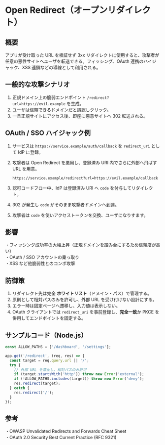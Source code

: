 # Open Redirect（オープンリダイレクト）

## 概要
アプリが受け取った URL を検証せず 3xx リダイレクトに使用すると、攻撃者が任意の悪性サイトへユーザを転送できる。フィッシング、OAuth 連携のハイジャック、XSS 連鎖などの導線として利用される。

## 一般的な攻撃シナリオ
1. 正規ドメイン上の脆弱エンドポイント `/redirect?url=https://evil.example` を生成。
2. ユーザは信頼できるドメインだと誤認しクリック。
3. 一旦正規サイトにアクセス後、即座に悪意サイトへ 302 転送される。

## OAuth / SSO ハイジャック例
1. サービスは `https://service.example/auth/callback` を `redirect_uri` として IdP に登録。  
2. 攻撃者は Open Redirect を悪用し、登録済み URI 内でさらに外部へ飛ばす URL を用意。

   `https://service.example/redirect?url=https://evil.example/callback`

3. 認可コードフロー中、IdP は登録済み URI へ `code` を付与してリダイレクト。  
4. 302 が発生し `code` がそのまま攻撃者ドメインへ到達。  
5. 攻撃者は `code` を使いアクセストークンを交換、ユーザになりすます。

## 影響
・フィッシング成功率の大幅上昇（正規ドメインを踏み台にするため信頼度が高い）  
・OAuth / SSO アカウントの乗っ取り  
・XSS など他脆弱性とのコンボ攻撃

## 防御策
1. リダイレクト先は完全 **ホワイトリスト**（ドメイン・パス）で管理する。  
2. 原則として相対パスのみを許可し、外部 URL を受け付けない設計にする。  
3. エラー時は固定ページへ遷移し、入力値は表示しない。  
4. OAuth クライアントでは `redirect_uri` を事前登録し、**完全一致**か PKCE を併用してエンドポイントを固定する。

## サンプルコード（Node.js）
```js
const ALLOW_PATHS = ['/dashboard', '/settings'];

app.get('/redirect', (req, res) => {
  const target = req.query.url || '/';
  try {
    // 外部 URL を禁止し、相対パスのみ許可
    if (target.startsWith('http')) throw new Error('external');
    if (!ALLOW_PATHS.includes(target)) throw new Error('deny');
    res.redirect(target);
  } catch {
    res.redirect('/');
  }
});
```

## 参考
・OWASP Unvalidated Redirects and Forwards Cheat Sheet  
・OAuth 2.0 Security Best Current Practice (RFC 9321)  
